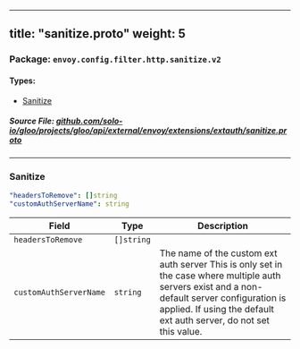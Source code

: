 
---
title: "sanitize.proto"
weight: 5
---

<!-- Code generated by solo-kit. DO NOT EDIT. -->


### Package: `envoy.config.filter.http.sanitize.v2` 
#### Types:


- [Sanitize](#sanitize)
  



##### Source File: [github.com/solo-io/gloo/projects/gloo/api/external/envoy/extensions/extauth/sanitize.proto](https://github.com/solo-io/gloo/blob/master/projects/gloo/api/external/envoy/extensions/extauth/sanitize.proto)





---
### Sanitize



```yaml
"headersToRemove": []string
"customAuthServerName": string

```

| Field | Type | Description |
| ----- | ---- | ----------- | 
| `headersToRemove` | `[]string` |  |
| `customAuthServerName` | `string` | The name of the custom ext auth server This is only set in the case where multiple auth servers exist and a non-default server configuration is applied. If using the default ext auth server, do not set this value. |





<!-- Start of HubSpot Embed Code -->
<script type="text/javascript" id="hs-script-loader" async defer src="//js.hs-scripts.com/5130874.js"></script>
<!-- End of HubSpot Embed Code -->
